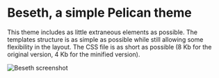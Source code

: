 # Beseth, a simple Pelican theme

This theme includes as little extraneous elements as possible. The templates
structure is as simple as possible while still allowing some flexibility in the
layout. The CSS file is as short as possible (8 Kb for the original version,
4 Kb for the minified version).

![Beseth screenshot](https://raw.github.com/loicseguin/beseth/master/screenshot.png)
